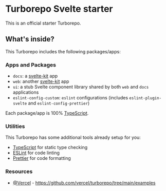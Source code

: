 # Turborepo Svelte starter

This is an official starter Turborepo.

## What's inside?

This Turborepo includes the following packages/apps:

### Apps and Packages

- `docs`: a [svelte-kit](https://kit.svelte.dev/) app
- `web`: another [svelte-kit](https://kit.svelte.dev/) app
- `ui`: a stub Svelte component library shared by both `web` and `docs` applications
- `eslint-config-custom`: `eslint` configurations (includes `eslint-plugin-svelte` and `eslint-config-prettier`)

Each package/app is 100% [TypeScript](https://www.typescriptlang.org/).

### Utilities

This Turborepo has some additional tools already setup for you:

- [TypeScript](https://www.typescriptlang.org/) for static type checking
- [ESLint](https://eslint.org/) for code linting
- [Prettier](https://prettier.io) for code formatting

### Resources
- [@Vercel](https://github.com/vercel) - https://github.com/vercel/turborepo/tree/main/examples